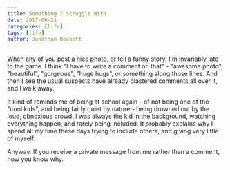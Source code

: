 ```yaml
---
title: Something I Struggle With
date: 2017-06-21
categories: [life]
tags: [life]
author: Jonathan Beckett
---
```


When any of you post a nice photo, or tell a funny story, I'm invariably late to the game. I think "I have to write a comment on that" - "awesome photo", "beautiful", "gorgeous", "huge hugs", or something along those lines. And then I see the usual suspects have already plastered comments all over it, and I walk away.

It kind of reminds me of being at school again - of not being one of the "cool kids", and being fairly quiet by nature - being drowned out by the loud, obnoxious crowd. I was always the kid in the background, watching everything happen, and rarely being included. It probably explains why I spend all my time these days trying to include others, and giving very little of myself.

Anyway. If you receive a private message from me rather than a comment, now you know why.
